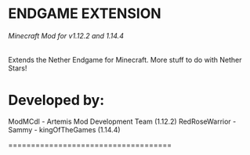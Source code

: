 # ENDGAME EXTENSION
###### Minecraft Mod for v1.12.2 and 1.14.4
Extends the Nether Endgame for Minecraft. More stuff to do with Nether Stars!

# Developed by:
ModMCdl - Artemis Mod Development Team (1.12.2)
RedRoseWarrior - Sammy - kingOfTheGames (1.14.4)

====================================
